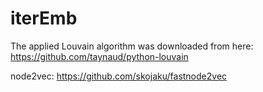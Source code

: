 # iterEmb

The applied Louvain algorithm was downloaded from here: https://github.com/taynaud/python-louvain

node2vec: https://github.com/skojaku/fastnode2vec
